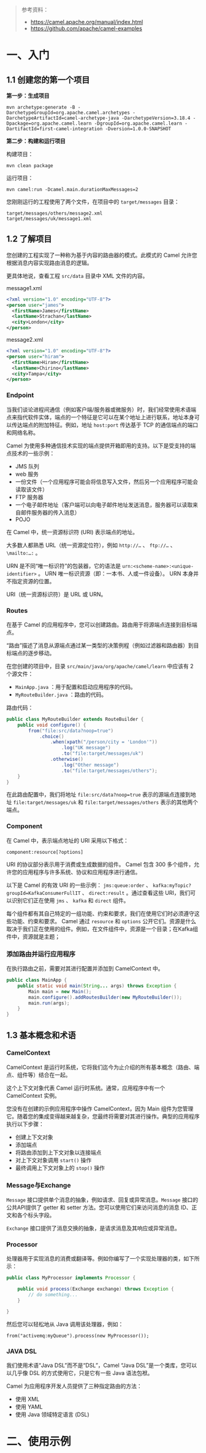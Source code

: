 > 参考资料：
>
> - https://camel.apache.org/manual/index.html
> - https://github.com/apache/camel-examples

# 一、入门

## 1.1 创建您的第一个项目

**第一步：生成项目**

```
mvn archetype:generate -B -DarchetypeGroupId=org.apache.camel.archetypes -DarchetypeArtifactId=camel-archetype-java -DarchetypeVersion=3.18.4 -Dpackage=org.apache.camel.learn -DgroupId=org.apache.camel.learn -DartifactId=first-camel-integration -Dversion=1.0.0-SNAPSHOT
```

**第二步：构建和运行项目**

构建项目：

```
mvn clean package
```

运行项目：

```
mvn camel:run -Dcamel.main.durationMaxMessages=2
```

您刚刚运行的工程使用了两个文件，在项目中的 `target/messages` 目录：

```
target/messages/others/message2.xml
target/messages/uk/message1.xml
```

## 1.2 了解项目

您创建的工程实现了一种称为基于内容的路由器的模式。此模式的 Camel 允许您根据消息内容实现路由消息的逻辑。

更具体地说，查看工程 `src/data` 目录中 XML 文件的内容。

message1.xml

```xml
<?xml version="1.0" encoding="UTF-8"?>
<person user="james">
  <firstName>James</firstName>
  <lastName>Strachan</lastName>
  <city>London</city>
</person>
```

message2.xml

```xml
<?xml version="1.0" encoding="UTF-8"?>
<person user="hiram">
  <firstName>Hiram</firstName>
  <lastName>Chirino</lastName>
  <city>Tampa</city>
</person>
```

### Endpoint

当我们谈论进程间通信（例如客户端/服务器或微服务）时，我们经常使用术语端点来指代软件实体，端点的一个特征是它可以在某个地址上进行联系，地址本身可以传达端点的附加特征。例如，地址 `host:port` 传达基于 TCP 的通信端点的端口和网络名称。

Camel 为使用多种通信技术实现的端点提供开箱即用的支持。以下是受支持的端点技术的一些示例：

- JMS 队列
- web 服务
- 一份文件（一个应用程序可能会将信息写入文件，然后另一个应用程序可能会读取该文件）
- FTP 服务器
- 一个电子邮件地址（客户端可以向电子邮件地址发送消息，服务器可以读取来自邮件服务器的传入消息）
- POJO

在 Camel 中，统一资源标识符 (URI) 表示端点的地址。

大多数人都熟悉 URL（统一资源定位符），例如 `http://…` 、 `ftp://…` 、 `\mailto:…:` 。 

URN 是不同“唯一标识符”的包装器，它的语法是 `urn:<scheme-name>:<unique-identifier>` 。 URN 唯一标识资源（即：一本书、人或一件设备）。 URN 本身并不指定资源的位置。

URI（统一资源标识符）是 URL 或 URN。

### Routes

在基于 Camel 的应用程序中，您可以创建路由。路由用于将源端点连接到目标端点。

“路由”描述了消息从源端点通过某一类型的决策例程（例如过滤器和路由器）到目标端点的逐步移动。

在您创建的项目中，目录 `src/main/java/org/apache/camel/learn` 中应该有 2 个源文件：

- `MainApp.java` ：用于配置和启动应用程序的代码。
- `MyRouteBuilder.java` ：路由的代码。

路由代码：

```java
public class MyRouteBuilder extends RouteBuilder {
    public void configure() {
        from("file:src/data?noop=true")
            .choice()
                .when(xpath("/person/city = 'London'"))
                    .log("UK message")
                    .to("file:target/messages/uk")
                .otherwise()
                    .log("Other message")
                    .to("file:target/messages/others");
    }
}
```

在此路由配置中，我们将地址 `file:src/data?noop=true` 表示的源端点连接到地址 `file:target/messages/uk` 和 `file:target/messages/others` 表示的其他两个端点。

### Component

在 Camel 中，表示端点地址的 URI 采用以下格式：

```
component:resource[?options]
```

URI 的协议部分表示用于消费或生成数据的组件。 Camel 包含 300 多个组件，允许您的应用程序与许多系统、协议和应用程序进行通信。

以下是 Camel 的有效 URI 的一些示例： `jms:queue:order` 、 `kafka:myTopic?groupId=KafkaConsumerFullIT` 、 `direct:result` 。通过查看这些 URI，我们可以识别它们正在使用 `jms` 、 `kafka` 和 `direct` 组件。

每个组件都有其自己特定的一组功能、约束和要求，我们在使用它们时必须遵守这些功能、约束和要求。 Camel 通过 `resource` 和 `options` 公开它们。资源是什么取决于我们正在使用的组件。例如，在文件组件中，资源是一个目录；在Kafka组件中，资源就是主题； 

### 添加路由并运行应用程序

在执行路由之前，需要对其进行配置并添加到 CamelContext 中。

```java
public class MainApp {
    public static void main(String... args) throws Exception {
        Main main = new Main();
        main.configure().addRoutesBuilder(new MyRouteBuilder());
        main.run(args);
    }
}
```

## 1.3 基本概念和术语

### CamelContext

CamelContext 是运行时系统，它将我们迄今为止介绍的所有基本概念（路由、端点、组件等）结合在一起。

这个上下文对象代表 Camel 运行时系统。通常，应用程序中有一个 CamelContext 实例。

您没有在创建的示例应用程序中操作 CamelContext，因为 Main 组件为您管理它。随着您的集成变得越来越复杂，您最终将需要对其进行操作。典型的应用程序执行以下步骤：

- 创建上下文对象
- 添加端点
- 将路由添加到上下文对象以连接端点
- 对上下文对象调用 `start()` 操作
- 最终调用上下文对象上的 `stop()` 操作

### Message与Exchange

`Message` 接口提供单个消息的抽象，例如请求、回复或异常消息。`Message` 接口的公共API提供了 getter 和 setter 方法。您可以使用它们来访问消息的消息 ID、正文和各个标头字段。

`Exchange` 接口提供了消息交换的抽象，是请求消息及其响应或异常消息。

### Processor

处理器用于实现消息的消费或翻译等。例如你编写了一个实现处理器的类，如下所示：

```java
public class MyProcessor implements Processor {

    public void process(Exchange exchange) throws Exception {
        // do something...
    }

}
```

然后您可以轻松地从 Java 调用该处理器，例如：

```
from("activemq:myQueue").process(new MyProcessor());
```

### JAVA DSL

我们使用术语“Java DSL”而不是“DSL”，Camel “Java DSL”是一个类库，您可以以几乎像 DSL 的方式使用它，只是它有一些 Java 语法包袱。

Camel 为应用程序开发人员提供了三种指定路由的方法：

- 使用 XML
- 使用 YAML
- 使用 Java 领域特定语言 (DSL)

# 二、使用示例















